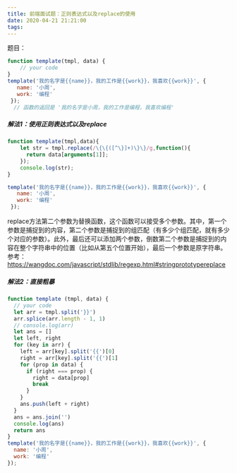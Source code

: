 ```yaml
---
title: 前端面试题：正则表达式以及replace的使用
date: 2020-04-21 21:21:00
tags:
---
```

题目：
```javascript
function template(tmpl, data) {
    // your code
}
template('我的名字是{{name}}，我的工作是{{work}}，我喜欢{{work}}', {
   name: '小周',
   work: '编程'
 });
  // 函数的返回是 '我的名字是小周，我的工作是编程，我喜欢编程'
```
##### 解法1：使用正则表达式以及replace
```javascript
function template(tmpl,data){
    let str = tmpl.replace(/\{\{([^\}]+)\}\}/g,function(){
      return data[arguments[1]];
    });
    console.log(str);
}

template('我的名字是{{name}}，我的工作是{{work}}，我喜欢{{work}}', {
   name: '小周',
   work: '编程'
 });
  ```
  replace方法第二个参数为替换函数，这个函数可以接受多个参数。其中，第一个参数是捕捉到的内容，第二个参数是捕捉到的组匹配（有多少个组匹配，就有多少个对应的参数）。此外，最后还可以添加两个参数，倒数第二个参数是捕捉到的内容在整个字符串中的位置（比如从第五个位置开始），最后一个参数是原字符串。
  参考：https://wangdoc.com/javascript/stdlib/regexp.html#stringprototypereplace
  ##### 解法2：直接粗暴
  ```javascript
  function template (tmpl, data) {
    // your code
    let arr = tmpl.split('}}')
    arr.splice(arr.length - 1, 1)
    // console.log(arr)
    let ans = []
    let left, right
    for (key in arr) {
      left = arr[key].split('{{')[0]
      right = arr[key].split('{{')[1]
      for (prop in data) {
        if (right === prop) {
          right = data[prop]
          break
        }
      }
      ans.push(left + right)
    }
    ans = ans.join('')
    console.log(ans)
    return ans
  }
  template('我的名字是{{name}}，我的工作是{{work}}，我喜欢{{work}}', {
    name: '小周',
    work: '编程'
  });
```
